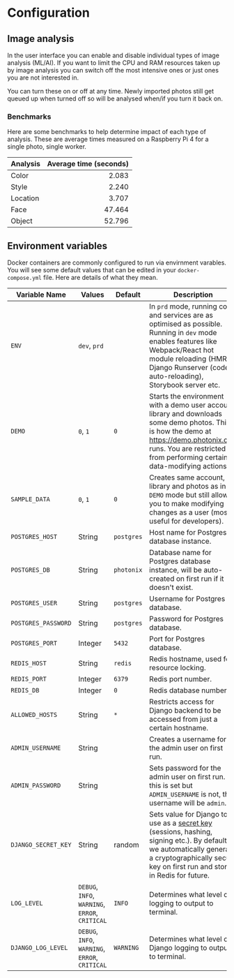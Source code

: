 # Configuration

## Image analysis

In the user interface you can enable and disable individual types of image analysis (ML/AI). If you want to limit the CPU and RAM resources taken up by image analysis you can switch off the most intensive ones or just ones you are not interested in.

You can turn these on or off at any time. Newly imported photos still get queued up when turned off so will be analysed when/if you turn it back on.

### Benchmarks

Here are some benchmarks to help determine impact of each type of analysis. These are average times measured on a Raspberry Pi 4 for a single photo, single worker.

| Analysis | Average time (seconds) |
| -------- | ---------------------: |
| Color    |                  2.083 |
| Style    |                  2.240 |
| Location |                  3.707 |
| Face     |                 47.464 |
| Object   |                 52.796 |

## Environment variables

Docker containers are commonly configured to run via envirnment varables. You will see some default values that can be edited in your `docker-compose.yml` file. Here are details of what they mean.

| Variable Name       | Values        | Default    | Description  |
| ------------------- | ------------- | ---------- | ------------ |
| `ENV`               | `dev`, `prd`  |            | In `prd` mode, running code and services are as optimised as possible. Running in `dev` mode enables features like Webpack/React hot module reloading (HMR), Django Runserver (code auto-reloading), Storybook server etc. |
| `DEMO`              | `0`, `1`      | `0`        | Starts the environment with a demo user account, library and downloads some demo photos. This is how the demo at https://demo.photonix.org/ runs. You are restricted from performing certain data-modifying actions. |
| `SAMPLE_DATA`       | `0`, `1`      | `0`        | Creates same account, library and photos as in `DEMO` mode but still allows you to make modifying changes as a user (most useful for developers). |
| `POSTGRES_HOST`     | String        | `postgres` | Host name for Postgres database instance. |
| `POSTGRES_DB`       | String        | `photonix` | Database name for Postgres database instance, will be auto-created on first run if it doesn't exist. |
| `POSTGRES_USER`     | String        | `postgres` | Username for Postgres database. |
| `POSTGRES_PASSWORD` | String        | `postgres` | Password for Postgres database. |
| `POSTGRES_PORT`     | Integer       | `5432`     | Port for Postgres database. |
| `REDIS_HOST`        | String        | `redis`    | Redis hostname, used for resource locking. |
| `REDIS_PORT`        | Integer       | `6379`     | Redis port number. |
| `REDIS_DB`          | Integer       | `0`        | Redis database number. |
| `ALLOWED_HOSTS`     | String        | `*`        | Restricts access for Django backend to be accessed from just a certain hostname. |
| `ADMIN_USERNAME`    | String        |            | Creates a username for the admin user on first run. |
| `ADMIN_PASSWORD`    | String        |            | Sets password for the admin user on first run. If this is set but `ADMIN_USERNAME` is not, the username will be `admin`. |
| `DJANGO_SECRET_KEY` | String        | random     | Sets value for Django to use as a [secret key](https://docs.djangoproject.com/en/dev/ref/settings/#std:setting-SECRET_KEY) (sessions, hashing, signing etc.). By default we automatically generate a cryptographically secure key on first run and store it in Redis for future. |
| `LOG_LEVEL`         | `DEBUG`, `INFO`, `WARNING`, `ERROR`, `CRITICAL` | `INFO`     | Determines what level of logging to output to terminal. |
| `DJANGO_LOG_LEVEL`  | `DEBUG`, `INFO`, `WARNING`, `ERROR`, `CRITICAL` | `WARNING`  | Determines what level of Django logging to output to terminal. |
